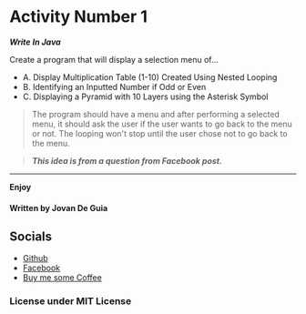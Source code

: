 # Activity Number 1

***Write In Java***

Create a program that will display a selection menu of...

- A. Display Multiplication Table (1-10) Created Using Nested Looping
- B. Identifying an Inputted Number if Odd or Even
- C. Displaying a Pyramid with 10 Layers using the Asterisk Symbol

> The program should have a menu and after performing
> a selected menu, it should ask the user if the user
> wants to go back to the menu or not. The looping won't
> stop until the user chose not to go back to the menu.


> ___This idea is from a question from Facebook post.___


----

****Enjoy****

#### Written by Jovan De Guia

## Socials

- [Github](https://github.com/jxmked)
- [Facebook](https://www.facebook.com/deguia25)
- [Buy me some Coffee](https://www.buymeacoffee.com/jxmked)

### License under MIT License